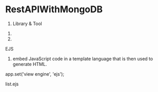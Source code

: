 # RestAPIWithMongoDB

1. Library & Tool 

1) 

2) 


EJS 

1) embed JavaScript code in a template language that is then used to generate HTML.

 app.set('view engine', 'ejs');

 list.ejs